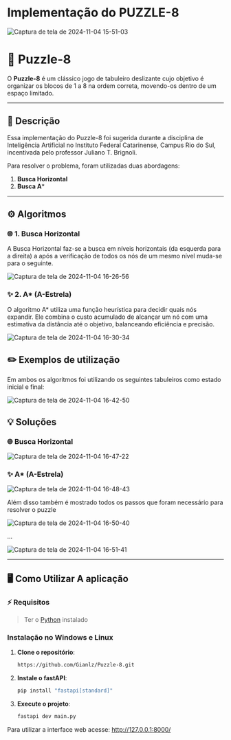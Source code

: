 # Implementação do PUZZLE-8

![Captura de tela de 2024-11-04 15-51-03](https://github.com/user-attachments/assets/def58172-644a-47e7-a6c0-9f41cf8c1fbe)

# 🧩 Puzzle-8

O **Puzzle-8** é um clássico jogo de tabuleiro deslizante cujo objetivo é organizar os blocos de 1 a 8 na ordem correta, movendo-os dentro de um espaço limitado.

---

## 📖 Descrição

Essa implementação do Puzzle-8 foi sugerida durante a disciplina de Inteligência Artificial no Instituto Federal Catarinense, Campus Rio do Sul, incentivada pelo professor Juliano T. Brignoli.

Para resolver o problema, foram utilizadas duas abordagens:

1. **Busca Horizontal**
2. **Busca A***

---

## ⚙️ Algoritmos

### 🌐 1. Busca Horizontal

A Busca Horizontal faz-se a busca em níveis horizontais (da esquerda para a direita) a após a verificação de todos os nós de um mesmo nível muda-se para o seguinte.

![Captura de tela de 2024-11-04 16-26-56](https://github.com/user-attachments/assets/59ced491-1ad2-4a78-8eb1-058b9d417f50)


### ✨ 2. A* (A-Estrela)

O algoritmo A* utiliza uma função heurística para decidir quais nós expandir. Ele combina o custo acumulado de alcançar um nó com uma estimativa da distância até o objetivo, balanceando eficiência e precisão.

![Captura de tela de 2024-11-04 16-30-34](https://github.com/user-attachments/assets/acc74701-54d9-407c-bf43-9771aa73291a)

## ✏️ Exemplos de utilização

Em ambos os algoritmos foi utilizando os seguintes tabuleiros como estado inicial e final:

![Captura de tela de 2024-11-04 16-42-50](https://github.com/user-attachments/assets/ac45eb7a-fed9-48c5-98cb-9067d4a6f066)

## 💡 Soluções 

### 🌐 Busca Horizontal

![Captura de tela de 2024-11-04 16-47-22](https://github.com/user-attachments/assets/a1d66af6-26f4-44a0-8d9e-14bde41a6ad8)

### ✨ A* (A-Estrela)

![Captura de tela de 2024-11-04 16-48-43](https://github.com/user-attachments/assets/a740d65d-41e9-4388-b418-33f800f1df30)

Além disso também é mostrado todos os passos que foram necessário para resolver o puzzle

![Captura de tela de 2024-11-04 16-50-40](https://github.com/user-attachments/assets/4ab47a6c-5679-422d-8f17-a2e4ce12123a)

... 

![Captura de tela de 2024-11-04 16-51-41](https://github.com/user-attachments/assets/8859ac8f-b20a-4a3e-8d9c-5d448835e495)

---

## 🖥️ Como Utilizar A aplicação

### ⚡ Requisitos

> Ter o [Python](https://www.python.org/) instalado

 ### Instalação no Windows e Linux

1. **Clone o repositório**:
   ```bash
   https://github.com/Gianlz/Puzzle-8.git
2. **Instale o fastAPI**:
   ```bash
   pip install "fastapi[standard]"
3. **Execute o projeto**:
   ```bash
   fastapi dev main.py

Para utilizar a interface web acesse: http://127.0.0.1:8000/
